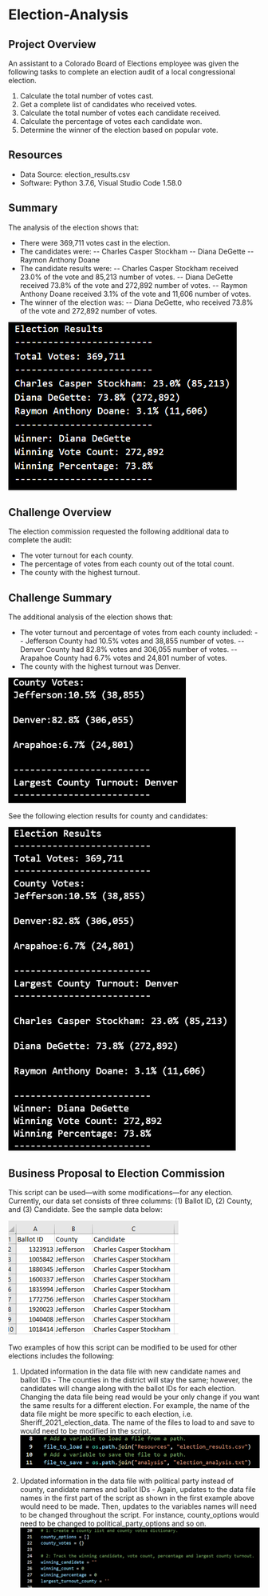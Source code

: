 # Election-Analysis

## Project Overview
An assistant to a Colorado Board of Elections employee was given the following tasks to complete an election audit of a local congressional election.

1. Calculate the total number of votes cast.
2. Get a complete list of candidates who received votes.
3. Calculate the total number of votes each candidate received.
4. Calculate the percentage of votes each candidate won.
5. Determine the winner of the election based on popular vote.

## Resources
- Data Source: election_results.csv
- Software: Python 3.7.6, Visual Studio Code 1.58.0

## Summary 
The analysis of the election shows that:
- There were 369,711 votes cast in the election.
- The candidates were:
-- Charles Casper Stockham
-- Diana DeGette
-- Raymon Anthony Doane
-  The candidate results were:
-- Charles Casper Stockham received 23.0% of the vote and 85,213 number of votes.
-- Diana DeGette received 73.8% of the vote and 272,892 number of votes.
-- Raymon Anthony Doane received 3.1% of the vote and 11,606 number of votes.
-  The winner of the election was:
-- Diana DeGette, who received 73.8% of the vote and 272,892 number of votes.

![Election_results.png](https://github.com/KimberlyCrawford/Election-Analysis/blob/main/Election_results.png)
    
## Challenge Overview 
The election commission requested the following additional data to complete the audit:
- The voter turnout for each county.
- The percentage of votes from each county out of the total count.
- The county with the highest turnout.

## Challenge Summary 
The additional analysis of the election shows that:
- The voter turnout and percentage of votes from each county included:
-- Jefferson County had 10.5% votes and 38,855 number of votes.
-- Denver County had 82.8% votes and 306,055 number of votes.
-- Arapahoe County had 6.7% votes and 24,801 number of votes.
- The county with the highest turnout was Denver.

![County_Election_results.png](https://github.com/KimberlyCrawford/Election-Analysis/blob/main/County_Election_results.png)

See the following election results for county and candidates:

![Final_election_results.png](https://github.com/KimberlyCrawford/Election-Analysis/blob/main/Final_election_results.png)

## Business Proposal to Election Commission
This script can be used—with some modifications—for any election. Currently, our data set consists of three columms: (1) Ballot ID, (2) County, and (3) Candidate. See the sample data below:

![Election%20data.png](https://github.com/KimberlyCrawford/Election-Analysis/blob/main/Election%20data.png)

Two examples of how this script can be modified to be used for other elections includes the following:
1. Updated information in the data file with new candidate names and ballot IDs - The counties in the district will stay the same; however, the candidates will change along with the ballot IDs for each election. Changing the data file being read would be your only change if you want the same results for a different election. For example, the name of the data file might be more specific to each election, i.e. Sheriff_2021_election_data. The name of the files to load to and save to would need to be modified in the script.
![Variable%20to%20Load.png](https://github.com/KimberlyCrawford/Election-Analysis/blob/main/Variable%20to%20Load.png)

2. Updated information in the data file with political party instead of county, candidate names and ballot IDs - Again, updates to the data file names in the first part of the script as shown in the first example above would need to be made. Then, updates to the variables names will need to be changed throughout the script. For instance, county_options would need to be changed to political_party_options and so on.
![Political_party.png](https://github.com/KimberlyCrawford/Election-Analysis/blob/main/Political_party.png)
